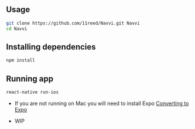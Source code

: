 ## Usage
```bash
git clone https://github.com/11reed/Navvi.git Navvi
cd Navvi
```
## Installing dependencies 
```bash
npm install
```
## Running app
```bash
react-native run-ios
```
* If you are not running on Mac you will need to install Expo [Converting to Expo](https://github.com/expo/xde#converting-an-existing-project-to-work-with-expo)

* WIP

